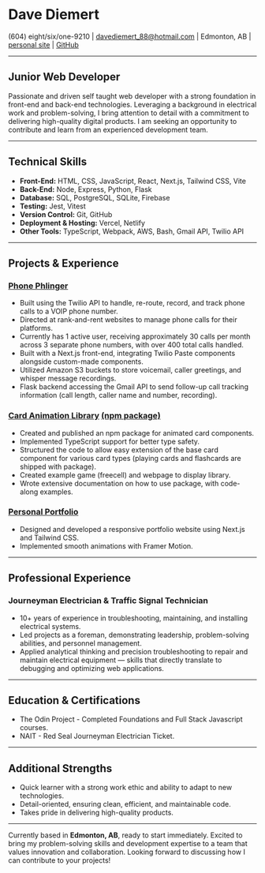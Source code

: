 # Dave Diemert

(604) eight/six/one-9210 | [davediemert_88@hotmail.com](mailto:davediemert_88@hotmail.com) | Edmonton, AB | [personal site](https://www.davediemert.com) | [GitHub](https://github.com/Daver067)

---

## Junior Web Developer

Passionate and driven self taught web developer with a strong foundation in front-end and back-end technologies. Leveraging a background in electrical work and problem-solving, I bring attention to detail with a commitment to delivering high-quality digital products. I am seeking an opportunity to contribute and learn from an experienced development team.

---

## Technical Skills

- **Front-End:** HTML, CSS, JavaScript, React, Next.js, Tailwind CSS, Vite
- **Back-End:** Node, Express, Python, Flask
- **Database:** SQL, PostgreSQL, SQLite, Firebase
- **Testing:** Jest, Vitest
- **Version Control:** Git, GitHub
- **Deployment & Hosting:** Vercel, Netlify
- **Other Tools:** TypeScript, Webpack, AWS, Bash, Gmail API, Twilio API

---

## Projects & Experience

### [Phone Phlinger](https://phlinger-frontend-paste.vercel.app/)

- Built using the Twilio API to handle, re-route, record, and track phone calls to a VOIP phone number.
- Directed at rank-and-rent websites to manage phone calls for their platforms.
- Currently has 1 active user, receiving approximately 30 calls per month across 3 separate phone numbers, with over 400 total calls handled.
- Built with a Next.js front-end, integrating Twilio Paste components alongside custom-made components.
- Utilized Amazon S3 buckets to store voicemail, caller greetings, and whisper message recordings.
- Flask backend accessing the Gmail API to send follow-up call tracking information (call length, caller name and number, recording).

### [Card Animation Library](https://card-factory.info) [(npm package)](https://www.npmjs.com/package/card-factory)

- Created and published an npm package for animated card components.
- Implemented TypeScript support for better type safety.
- Structured the code to allow easy extension of the base card component for various card types (playing cards and flashcards are shipped with package).
- Created example game (freecell) and webpage to display library.
- Wrote extensive documentation on how to use package, with code-along examples.

### [Personal Portfolio](https://www.davediemert.com)

- Designed and developed a responsive portfolio website using Next.js and Tailwind CSS.
- Implemented smooth animations with Framer Motion.

---

## Professional Experience

### Journeyman Electrician & Traffic Signal Technician

- 10+ years of experience in troubleshooting, maintaining, and installing electrical systems.
- Led projects as a foreman, demonstrating leadership, problem-solving abilities, and personnel management.
- Applied analytical thinking and precision troubleshooting to repair and maintain electrical equipment — skills that directly translate to debugging and optimizing web applications.

---

## Education & Certifications

- The Odin Project - Completed Foundations and Full Stack Javascript courses.
- NAIT - Red Seal Journeyman Electrician Ticket.

---

## Additional Strengths

- Quick learner with a strong work ethic and ability to adapt to new technologies.
- Detail-oriented, ensuring clean, efficient, and maintainable code.
- Takes pride in delivering high-quality products.

---

Currently based in **Edmonton, AB**, ready to start immediately. Excited to bring my problem-solving skills and development expertise to a team that values innovation and collaboration. Looking forward to discussing how I can contribute to your projects!
